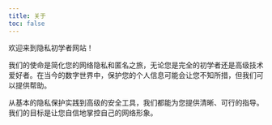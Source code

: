 ```yaml
---
title: 关于
toc: false
---
```

欢迎来到隐私初学者网站！

我们的使命是简化您的网络隐私和匿名之旅，无论您是完全的初学者还是高级技术爱好者。在当今的数字世界中，保护您的个人信息可能会让您不知所措，但我们可以提供帮助。

从基本的隐私保护实践到高级的安全工具，我们都能为您提供清晰、可行的指导。我们的目标是让您自信地掌控自己的网络形象。